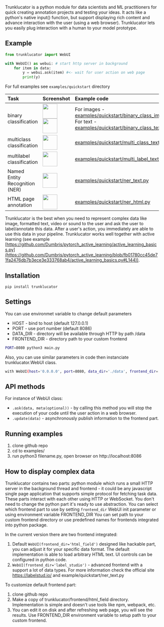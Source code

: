 Trunklucator is a python module for data scientists and ML practitioners for quick creating annotation projects and testing your ideas. It acts like a python's native input() function, but support displaying rich content and advance interaction with the user (using a web browser). Trunklucator lets you easily plug interaction with a human to your model prototype.

## Example
```python
from trunklucator import WebUI

with WebUI() as webui: # start http server in background
    for item in data: 
        y = webui.ask(item) #<- wait for user action on web page
        print(y) 
```

For full examples see `examples/quickstart` directory


| Task | Screenshot | Example code |
| :---         |     :---:      |          :--- |
| binary classification   | <a href="/screenshots/images_classification.png?raw=true"><img src="/screenshots/images_classification.png?raw=true" align="left" height="48" width="48"></a><br><a href="/screenshots/binary_class_text.png?raw=true"><img src="/screenshots/binary_class_text.png?raw=true" align="left" height="48" width="48"></a>    | For images - [examples/quickstart/binary_class_image.py](examples/quickstart/binary_class_image.py)<br>For text - [examples/quickstart/binary_class_text.py](examples/quickstart/binary_class_text.py)    |
| multiclass classification  | <a href="/screenshots/multi_class_text.png?raw=true"><img src="/screenshots/multi_class_text.png?raw=true" align="left" height="48" width="48"></a>       | [examples/quickstart/multi_class_text.py](examples/quickstart/multi_class_text.py)      |
| multilabel classification  | <a href="/screenshots/multi_label_text2.png?raw=true"><img src="/screenshots/multi_label_text2.png?raw=true" align="left" height="48" width="48"></a>       | [examples/quickstart/multi_label_text.py](examples/quickstart/multi_label_text.py)      |
| Named Entity Recognition (NER)  | <a href="/screenshots/ner_text.png?raw=true"><img src="/screenshots/ner_text.png?raw=true" align="left" height="48" width="48"></a>       | [examples/quickstart/ner_text.py](examples/quickstart/ner_text.py)      |
| HTML page annotation | <a href="/screenshots/ner_html.png?raw=true"><img src="/screenshots/ner_html.png?raw=true" align="left" height="48" width="48"></a>       | [examples/quickstart/ner_html.py](examples/quickstart/ner_html.py)      |


Trunklucator is the best when you need to represent complex data like image, formatted text, video or sound to the user and ask the user to label/annotate this data. After a user's action, you immediately are able to use this data in your pipeline.  Trunklucator works well together with active learning (see example [https://github.com/Dumbris/pytorch_active_learning/active_learning_basics.py](https://github.com/Dumbris/pytorch_active_learning/blob/fb01780cc45de71fa2476db7b3ece3e333768ab4/active_learning_basics.py#L144)).

## Installation

```
pip install trunklucator
```

## Settings

You can use environmet variable to change default parameters
* HOST - bind to host (default 127.0.0.1)
* PORT - use port number (default 8086)
* DATA_DIR - directory will be available through HTTP by path /data 
* FRONTEND_DIR - directory path to your custom frontend

```bash
PORT=8080 python3 main.py
```

Also, you can use similar parameters in code then instanciate trunklucator.WebUI class.

```bash
with WebUI(host='0.0.0.0', port=8080, data_dir='./data', frontend_dir='./myfront')
```

## API methods

For instance of WebUI class:

* `.ask(data, meta(optional))` - by calling this method you will stop the execution of your code until the user action in a web browser. 
* `.update(data)` - asynchronously publish information to the frontend part.

## Running examples

1. clone github repo
1. cd to examples/
1. run python3 filename.py, open browser on http://localhost:8086


## How to display complex data

Trunklucator contains two parts: python module which runs a small HTTP server in the background thread and frontend - it could be any javascript single page application that supports simple protocol for fetching task data. 
These parts interact with each other using HTTP  or WebSocket. You don't need to change the python part it's ready to use abstraction. 
You can select which frontend part to use by setting `frontend_dir` WebUI init parameter or using environment variable FRONTEND_DIR
You can set path to your custom frontend directory or use predefined names for frontends integrated into python package.

In the current version there are two frontend integrated:

1. Default `WebUI(frontend_dir='html_field')` designed like hackable part, you can adjust it for your specific data format. The default implementation is able to load arbitrary HTML text. UI controls can be configured in python code.
1. `WebUI(frontend_dir='label_studio')` - advanced frontend with a support a lot of data types. For more information check the official site https://labelstud.io/ and example/quickstart/ner_text.py


To customize default frontend part: 

1. clone github repo
1. Make a copy of trunklucator/frontend/html_field directory. Implementation is simple and doesn't use tools like npm, webpack, etc.
1. You can edit it on disk and after refreshing web page, you will see the results. Use FRONTEND_DIR environment variable to setup path to your custom frontend.


